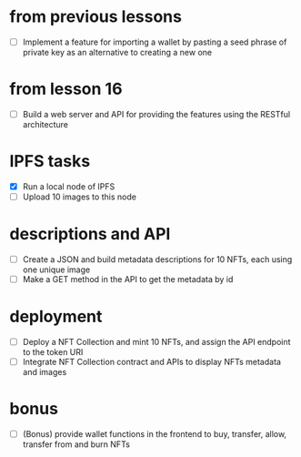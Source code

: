
# from previous lessons
- [ ] Implement a feature for importing a wallet by pasting a seed phrase of private key as an alternative to creating a new one



# from lesson 16
- [ ] Build a web server and API for providing the features using the RESTful architecture

# IPFS tasks
- [x] Run a local node of IPFS
- [ ] Upload 10 images to this node

# descriptions and API
- [ ] Create a JSON and build metadata descriptions for 10 NFTs, each using one unique image
- [ ] Make a GET method in the API to get the metadata by id

# deployment
- [ ] Deploy a NFT Collection and mint 10 NFTs, and assign the API endpoint to the token URI
- [ ] Integrate NFT Collection contract and APIs to display NFTs metadata and images

# bonus
- [ ] (Bonus) provide wallet functions in the frontend to buy, transfer, allow, transfer from and burn NFTs
